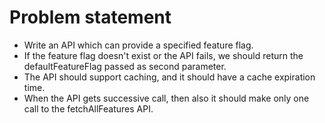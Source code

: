# Problem statement

- Write an API which can provide a specified feature flag.
- If the feature flag doesn't exist or the API fails, we should return the defaultFeatureFlag passed as second parameter.
- The API should support caching, and it should have a cache expiration time.
- When the API gets successive call, then also it should make only one call to the fetchAllFeatures API.

